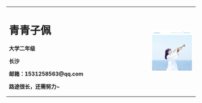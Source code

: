 <table border="0">
  <tr>
    <td width="75%">
      <h1>青青子佩</h1>
      <p><b>大学二年级</b></p>
      <p><b>长沙</b></p>
      <p><b>邮箱：1531258563@qq.com</b></p>
      <p><b>路途很长，还需努力~</b></p>
    </td>
    <td width="25%">
      <img src="/preview.jpg" width="100%" height="80%">      
    </td>
  </tr>
</table>
